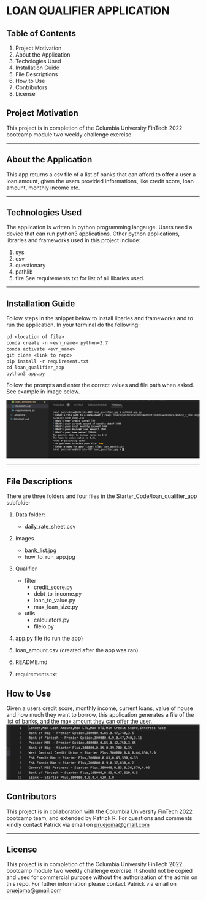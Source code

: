 # LOAN QUALIFIER APPLICATION

## Table of Contents

1. Project Motivation
2. About the Application
3. Techologies Used 
4. Installation Guide
5. File Descriptions
6. How to Use
7. Contributors
8. License

## Project Motivation

This project is in completion of the Columbia University FinTech 2022 bootcamp module two weekly challenge exercise. 

---

## About the Application

This app returns a csv file of a list of banks that can afford to offer a user a loan amount, given the users provided informations, like credit score, loan amount, monthly income etc.

---

## Technologies Used
The application is written in python programming langauge. Users need a device that can run python3 applications. 
Other python applications, libraries and frameworks used in this project include:
1. sys 
2. csv 
3. questionary
4. pathlib
5. fire 
See requirements.txt for list of all libaries used.

---

## Installation Guide

Follow steps in the snippet below to install libaries and frameworks and to run the application. 
In your terminal do the following:
    
    cd <location of file>
    conda create -n <evn_name> python=3.7 
    conda activate <evn_name>
    git clone <link to repo>
    pip install -r requirement.txt
    cd loan_qualifier_app 
    python3 app.py

Follow the prompts and enter the correct values and file path when asked. 
See example in image below.

![Http install fire](images/how_to_run_app.jpg)


---

## File Descriptions 
There are three folders and four files in the Starter_Code/loan_qualifier_app subfolder
1. Data folder:
    - daily_rate_sheet.csv
2. Images
    - bank_list.jpg
    - how_to_run_app.jpg
3. Qualifier
   - filter 
      - credit_score.py
      - debt_to_income.py
      - loan_to_value.py
      - max_loan_size.py
   - utils
      - calculators.py
      - fileio.py
      
4. app.py file (to run the app)
5. loan_amount.csv (created after the app was ran)
6. README.md
7. requirements.txt



## How to Use

Given a users credit score, monthly income, current loans, value of house and how much they want to borrow, this application generates a file of the list of banks, and the max amount they can offer the user.   
![Http List of banks](images/bank_list.jpg)



## Contributors

This project is in collaboration with the Columbia University FinTech 2022 bootcamp team, and extended by Patrick R. For questions and comments kindly contact Patrick via email on pruejoma@gmail.com

---

## License

This project is in completion of the Columbia University FinTech 2022 bootcamp module two weekly challenge exercise. It should not be copied and used for commercial purpose without the authorization of the admin on this repo. For futher information please contact Patrick via email on  pruejoma@gmail.com
